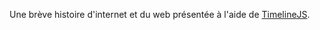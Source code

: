 Une brève histoire d'internet et du web présentée à l'aide de [TimelineJS](http://timeline.verite.co/).